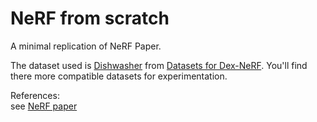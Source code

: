 # NeRF from scratch

A minimal replication of NeRF Paper.

The dataset used is [Dishwasher](https://github.com/BerkeleyAutomation/dex-nerf-datasets/releases/download/corl2021/dex_nerf_real_dishwasher.zip) from [Datasets for Dex-NeRF](https://github.com/BerkeleyAutomation/dex-nerf-datasets). You'll find there more compatible datasets for experimentation.

References:  
see [NeRF paper](https://arxiv.org/abs/2003.08934)
